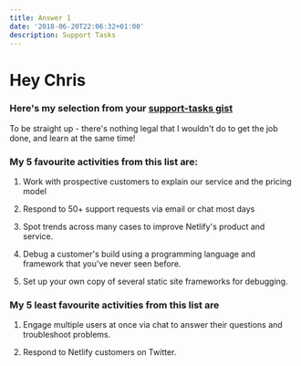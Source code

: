```yaml
---
title: Answer 1
date: '2018-06-20T22:06:32+01:00'
description: Support Tasks
---
```

# Hey Chris



### Here's my selection from your [support-tasks gist](https://gist.github.com/fool/b0f254ff8c72a5765b6a9138249789d6)



To be straight up - there's nothing legal that I wouldn't do to get the job done, and learn at the same time!



### My 5 favourite activities from this list are:

1. Work with prospective customers to explain our service and the pricing model

2. Respond to 50+ support requests via email or chat most days

3. Spot trends across many cases to improve Netlify's product and service.

4. Debug a customer's build using a programming language and framework that you've never seen before.

5. Set up your own copy of several static site frameworks for debugging.

### My 5 least favourite activities from this list are

1. Engage multiple users at once via chat to answer their questions and troubleshoot problems.

2. Respond to Netlify customers on Twitter.
